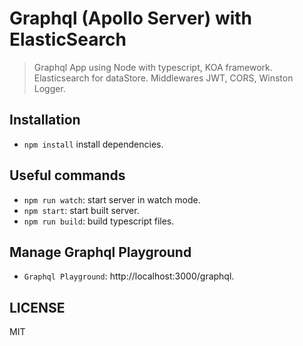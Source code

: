 # Graphql (Apollo Server) with ElasticSearch
> Graphql App using Node with typescript, KOA framework. Elasticsearch for dataStore. Middlewares JWT, CORS, Winston Logger.

## Installation

* `npm install` install dependencies.

## Useful commands

* `npm run watch`: start server in watch mode.
* `npm start`: start built server.
* `npm run build`: build typescript files.

## Manage Graphql Playground

* `Graphql Playground`: http://localhost:3000/graphql.

## LICENSE
MIT